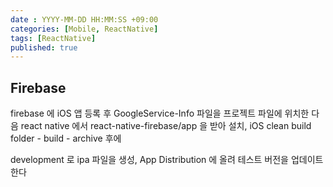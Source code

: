 ```yaml
---
date : YYYY-MM-DD HH:MM:SS +09:00
categories: [Mobile, ReactNative]
tags: [ReactNative]
published: true
---
```


## Firebase
firebase 에 iOS 앱 등록 후
GoogleService-Info 파일을 프로젝트 파일에 위치한 다음
react native 에서 react-native-firebase/app 을
받아 설치, 
iOS clean build folder - build - archive 후에

development 로 ipa 파일을 생성,
App Distribution 에 올려 테스트 버전을 업데이트 한다



